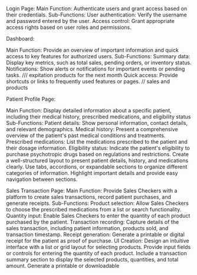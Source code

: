 Login Page:
Main Function: Authenticate users and grant access based on their credentials.
Sub-Functions:
User authentication: Verify the username and password entered by the user.
Access control: Grant appropriate access rights based on user roles and permissions.

Dashboard: 

Main Function: Provide an overview of important information and quick access to key features for authorized users.
Sub-Functions:
Summary data: Display key metrics, such as total sales, pending orders, or inventory status.
Notifications: Show alerts or notifications for important events or pending tasks. /// expitation products for the next month 
Quick access: Provide shortcuts or links to frequently used features or pages. // sales and products 

Patient Profile Page:

Main Function: Display detailed information about a specific patient, including their medical history, prescribed medications, and eligibility status
Sub-Functions:
Patient details: Show personal information, contact details, and relevant demographics.
Medical history: Present a comprehensive overview of the patient's past medical conditions and treatments.
Prescribed medications: List the medications prescribed to the patient and their dosage information.
Eligibility status: Indicate the patient's eligibility to purchase psychotropic drugs based on regulations and restrictions.
Create a well-structured layout to present patient details, history, and medications clearly.
Use tabs, accordions, or expandable sections to organize different categories of information.
Highlight important details and provide easy navigation between sections.

Sales Transaction Page:
Main Function: Provide Sales Checkers with a platform to create sales transactions, record patient purchases, and generate receipts.
Sub-Functions:
Product selection: Allow Sales Checkers to choose the prescribed medications from a list or search functionality.
Quantity input: Enable Sales Checkers to enter the quantity of each product purchased by the patient.
Transaction recording: Capture details of the sales transaction, including patient information, products sold, and transaction timestamp.
Receipt generation: Generate a printable or digital receipt for the patient as proof of purchase.
UI Creation:
Design an intuitive interface with a list or grid layout for selecting products.
Provide input fields or controls for entering the quantity of each product.
Include a transaction summary section to display the selected products, quantities, and total amount.
Generate a printable or downloadable 